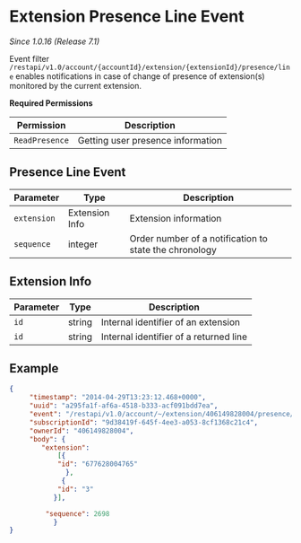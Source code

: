 # Extension Presence Line Event

*Since 1.0.16 (Release 7.1)*

Event filter `/restapi/v1.0/account/{accountId}/extension/{extensionId}/presence/line` enables notifications in case of change of presence of extension(s) monitored by the current extension.

**Required Permissions**

| Permission     | Description           |
|----------------|-----------------------|
| `ReadPresence` | Getting user presence information |

## Presence Line Event

| Parameter	| Type | Description |
|-----------|------|-------------|
| `extension` | Extension Info | Extension information |
| `sequence` | integer | Order number of a notification to state the chronology |

## Extension Info

| Parameter	| Type | Description |
|-----------|------|-------------|
| `id` | string | Internal identifier of an extension  |
| `id` | string | Internal identifier of a returned line  |

## Example

```json
{
     "timestamp": "2014-04-29T13:23:12.468+0000",
     "uuid": "a295fa1f-af6a-4518-b333-acf091bdd7ea",
     "event": "/restapi/v1.0/account/~/extension/406149828004/presence/line",
     "subscriptionId": "9d38419f-645f-4ee3-a053-8cf1368c21c4",
     "ownerId": "406149828004",
     "body": {
        "extension":
            [{
            "id": "677628004765"
              },
             {
            "id": "3"
           }],

         "sequence": 2698
           }
}
```
